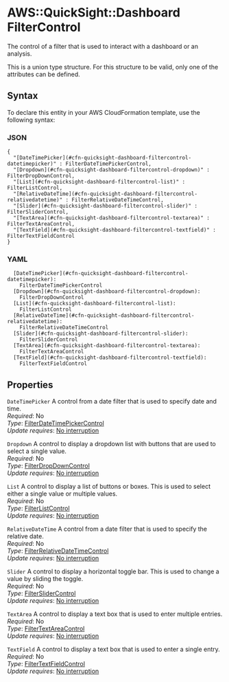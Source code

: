 # AWS::QuickSight::Dashboard FilterControl<a name="aws-properties-quicksight-dashboard-filtercontrol"></a>

The control of a filter that is used to interact with a dashboard or an analysis\.

This is a union type structure\. For this structure to be valid, only one of the attributes can be defined\.

## Syntax<a name="aws-properties-quicksight-dashboard-filtercontrol-syntax"></a>

To declare this entity in your AWS CloudFormation template, use the following syntax:

### JSON<a name="aws-properties-quicksight-dashboard-filtercontrol-syntax.json"></a>

```
{
  "[DateTimePicker](#cfn-quicksight-dashboard-filtercontrol-datetimepicker)" : FilterDateTimePickerControl,
  "[Dropdown](#cfn-quicksight-dashboard-filtercontrol-dropdown)" : FilterDropDownControl,
  "[List](#cfn-quicksight-dashboard-filtercontrol-list)" : FilterListControl,
  "[RelativeDateTime](#cfn-quicksight-dashboard-filtercontrol-relativedatetime)" : FilterRelativeDateTimeControl,
  "[Slider](#cfn-quicksight-dashboard-filtercontrol-slider)" : FilterSliderControl,
  "[TextArea](#cfn-quicksight-dashboard-filtercontrol-textarea)" : FilterTextAreaControl,
  "[TextField](#cfn-quicksight-dashboard-filtercontrol-textfield)" : FilterTextFieldControl
}
```

### YAML<a name="aws-properties-quicksight-dashboard-filtercontrol-syntax.yaml"></a>

```
  [DateTimePicker](#cfn-quicksight-dashboard-filtercontrol-datetimepicker): 
    FilterDateTimePickerControl
  [Dropdown](#cfn-quicksight-dashboard-filtercontrol-dropdown): 
    FilterDropDownControl
  [List](#cfn-quicksight-dashboard-filtercontrol-list): 
    FilterListControl
  [RelativeDateTime](#cfn-quicksight-dashboard-filtercontrol-relativedatetime): 
    FilterRelativeDateTimeControl
  [Slider](#cfn-quicksight-dashboard-filtercontrol-slider): 
    FilterSliderControl
  [TextArea](#cfn-quicksight-dashboard-filtercontrol-textarea): 
    FilterTextAreaControl
  [TextField](#cfn-quicksight-dashboard-filtercontrol-textfield): 
    FilterTextFieldControl
```

## Properties<a name="aws-properties-quicksight-dashboard-filtercontrol-properties"></a>

`DateTimePicker`  <a name="cfn-quicksight-dashboard-filtercontrol-datetimepicker"></a>
A control from a date filter that is used to specify date and time\.  
*Required*: No  
*Type*: [FilterDateTimePickerControl](aws-properties-quicksight-dashboard-filterdatetimepickercontrol.md)  
*Update requires*: [No interruption](https://docs.aws.amazon.com/AWSCloudFormation/latest/UserGuide/using-cfn-updating-stacks-update-behaviors.html#update-no-interrupt)

`Dropdown`  <a name="cfn-quicksight-dashboard-filtercontrol-dropdown"></a>
A control to display a dropdown list with buttons that are used to select a single value\.  
*Required*: No  
*Type*: [FilterDropDownControl](aws-properties-quicksight-dashboard-filterdropdowncontrol.md)  
*Update requires*: [No interruption](https://docs.aws.amazon.com/AWSCloudFormation/latest/UserGuide/using-cfn-updating-stacks-update-behaviors.html#update-no-interrupt)

`List`  <a name="cfn-quicksight-dashboard-filtercontrol-list"></a>
A control to display a list of buttons or boxes\. This is used to select either a single value or multiple values\.  
*Required*: No  
*Type*: [FilterListControl](aws-properties-quicksight-dashboard-filterlistcontrol.md)  
*Update requires*: [No interruption](https://docs.aws.amazon.com/AWSCloudFormation/latest/UserGuide/using-cfn-updating-stacks-update-behaviors.html#update-no-interrupt)

`RelativeDateTime`  <a name="cfn-quicksight-dashboard-filtercontrol-relativedatetime"></a>
A control from a date filter that is used to specify the relative date\.  
*Required*: No  
*Type*: [FilterRelativeDateTimeControl](aws-properties-quicksight-dashboard-filterrelativedatetimecontrol.md)  
*Update requires*: [No interruption](https://docs.aws.amazon.com/AWSCloudFormation/latest/UserGuide/using-cfn-updating-stacks-update-behaviors.html#update-no-interrupt)

`Slider`  <a name="cfn-quicksight-dashboard-filtercontrol-slider"></a>
A control to display a horizontal toggle bar\. This is used to change a value by sliding the toggle\.  
*Required*: No  
*Type*: [FilterSliderControl](aws-properties-quicksight-dashboard-filterslidercontrol.md)  
*Update requires*: [No interruption](https://docs.aws.amazon.com/AWSCloudFormation/latest/UserGuide/using-cfn-updating-stacks-update-behaviors.html#update-no-interrupt)

`TextArea`  <a name="cfn-quicksight-dashboard-filtercontrol-textarea"></a>
A control to display a text box that is used to enter multiple entries\.  
*Required*: No  
*Type*: [FilterTextAreaControl](aws-properties-quicksight-dashboard-filtertextareacontrol.md)  
*Update requires*: [No interruption](https://docs.aws.amazon.com/AWSCloudFormation/latest/UserGuide/using-cfn-updating-stacks-update-behaviors.html#update-no-interrupt)

`TextField`  <a name="cfn-quicksight-dashboard-filtercontrol-textfield"></a>
A control to display a text box that is used to enter a single entry\.  
*Required*: No  
*Type*: [FilterTextFieldControl](aws-properties-quicksight-dashboard-filtertextfieldcontrol.md)  
*Update requires*: [No interruption](https://docs.aws.amazon.com/AWSCloudFormation/latest/UserGuide/using-cfn-updating-stacks-update-behaviors.html#update-no-interrupt)